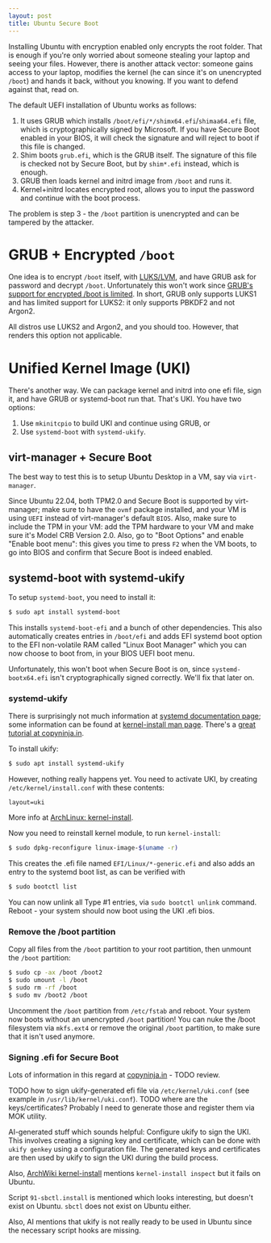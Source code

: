 ```yaml
---
layout: post
title: Ubuntu Secure Boot
---
```


Installing Ubuntu with encryption enabled only encrypts the root folder. That is enough
if you're only worried about someone stealing your laptop and seeing your files.
However, there is another attack vector: someone gains access to your laptop, modifies
the kernel (he can since it's on unencrypted `/boot`) and hands it back, without you knowing.
If you want to defend against that, read on.

The default UEFI installation of Ubuntu works as follows:

1. It uses GRUB which installs `/boot/efi/*/shimx64.efi`/`shimaa64.efi` file, which is cryptographically signed by Microsoft.
   If you have Secure Boot enabled in your BIOS, it will check the signature and will reject to boot if this file is changed.
2. Shim boots `grub.efi`, which is the GRUB itself. The signature of this file is checked not by Secure Boot, but by `shim*.efi` instead, which is enough.
3. GRUB then loads kernel and initrd image from `/boot` and runs it.
4. Kernel+initrd locates encrypted root, allows you to input the password and continue with the boot process.

The problem is step 3 - the `/boot` partition is unencrypted and can be tampered by the attacker.

# GRUB + Encrypted `/boot`

One idea is to encrypt `/boot` itself, with [LUKS/LVM](../luks-lvm-boot/), and have GRUB ask for password
and decrypt `/boot`. Unfortunately this won't work since
[GRUB's support for encrypted /boot is limited](https://wiki.archlinux.org/title/GRUB#Encrypted_/boot).
In short, GRUB only supports LUKS1 and has limited support for LUKS2: it only supports PBKDF2
and not Argon2.

All distros use LUKS2 and Argon2, and you should too. However, that renders this option not applicable.

# Unified Kernel Image (UKI)

There's another way. We can package kernel and initrd into one efi file, sign it,
and have GRUB or systemd-boot run that. That's UKI. You have two options:

1. Use `mkinitcpio` to build UKI and continue using GRUB, or
2. Use `systemd-boot` with `systemd-ukify`.

## virt-manager + Secure Boot

The best way to test this is to setup Ubuntu Desktop in a VM, say via `virt-manager`.

Since Ubuntu 22.04, both TPM2.0 and Secure Boot is supported by virt-manager; make sure to have the `ovmf` package installed, and your VM
is using `UEFI` instead of virt-manager's default `BIOS`. Also, make sure to include the TPM in your VM:
add the TPM hardware to your VM and make sure it's Model CRB Version 2.0. Also, go to "Boot Options"
and enable "Enable boot menu": this gives you time to press `F2` when the VM boots,
to go into BIOS and confirm that Secure Boot is indeed enabled.

## systemd-boot with systemd-ukify

To setup `systemd-boot`, you need to install it:
```bash
$ sudo apt install systemd-boot
```

This installs `systemd-boot-efi` and a bunch of other dependencies. This also
automatically creates entries in `/boot/efi` and adds EFI systemd boot option to
the EFI non-volatile RAM called "Linux Boot Manager" which you can now choose
to boot from, in your BIOS UEFI boot menu.

Unfortunately, this won't boot when Secure Boot is on, since `systemd-bootx64.efi` isn't
cryptographically signed correctly. We'll fix that later on.

### systemd-ukify

There is surprisingly not much information at [systemd documentation page](https://systemd.io/AUTOMATIC_BOOT_ASSESSMENT/);
some information can be found at [kernel-install man page](https://www.freedesktop.org/software/systemd/man/latest/kernel-install.html).
There's a [great tutorial at copyninja.in](https://copyninja.in/blog/enable_ukify_debian.html).

To install ukify:

```bash
$ sudo apt install systemd-ukify
```
However, nothing really happens yet. You need to activate UKI, by creating `/etc/kernel/install.conf` with these contents:
```
layout=uki
```
More info at [ArchLinux: kernel-install](https://wiki.archlinux.org/title/Unified_kernel_image#kernel-install).

Now you need to reinstall kernel module, to run `kernel-install`:
```bash
$ sudo dpkg-reconfigure linux-image-$(uname -r)
```
This creates the .efi file named `EFI/Linux/*-generic.efi` and also adds an entry to the systemd boot list, as can be verified
with
```bash
$ sudo bootctl list
```
You can now unlink all Type #1 entries, via `sudo bootctl unlink` command. Reboot - your system should now boot using the UKI .efi bios.

### Remove the /boot partition

Copy all files from the `/boot` partition to your root partition, then unmount the `/boot` partition:
```bash
$ sudo cp -ax /boot /boot2
$ sudo umount -l /boot
$ sudo rm -rf /boot
$ sudo mv /boot2 /boot
```
Uncomment the `/boot` partition from `/etc/fstab` and reboot. Your system now boots without an unencrypted `/boot` partition!
You can nuke the /boot filesystem via `mkfs.ext4` or remove the original `/boot` partition, to make sure that it isn't used anymore.

### Signing .efi for Secure Boot

Lots of information in this regard at [copyninja.in](https://copyninja.in/) - TODO review.

TODO how to sign ukify-generated efi file via `/etc/kernel/uki.conf` (see example in `/usr/lib/kernel/uki.conf`).
TODO where are the keys/certificates? Probably I need to generate those and register them via MOK utility.

AI-generated stuff which sounds helpful:
Configure ukify to sign the UKI. This involves creating a signing key and certificate, which can be done with `ukify genkey` using a configuration file.
The generated keys and certificates are then used by ukify to sign the UKI during the build process.

Also, [ArchWiki kernel-install](https://wiki.archlinux.org/title/Kernel-install#Plugins)
mentions `kernel-install inspect` but it fails on Ubuntu.

Script `91-sbctl.install` is mentioned which looks interesting, but doesn't exist on Ubuntu. `sbctl` does not exist on Ubuntu either.

Also, AI mentions that ukify is not really ready to be used in Ubuntu since the necessary script hooks are missing.

